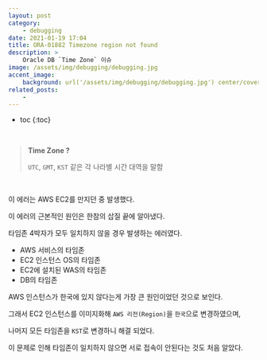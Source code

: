 ```yaml
---
layout: post
category:
    - debugging
date: 2021-01-19 17:04
title: ORA-01882 Timezone region not found
description: >
    Oracle DB `Time Zone` 이슈
image: /assets/img/debugging/debugging.jpg
accent_image:
    background: url('/assets/img/debugging/debugging.jpg') center/cover
related_posts:
    -
---
```


* toc
{:toc}

&nbsp;  

> **Time Zone ?**
> 
> `UTC`, `GMT`, `KST` 같은 각 나라별 시간 대역을 말함

&nbsp;  

이 에러는 AWS EC2를 만지던 중 발생했다.

이 에러의 근본적인 원인은 한참의 삽질 끝에 알아냈다.

타임존 4박자가 모두 일치하지 않을 경우 발생하는 에러였다.

- AWS 서비스의 타임존
- EC2 인스턴스 OS의 타임존
- EC2에 설치된 WAS의 타임존
- DB의 타임존

AWS 인스턴스가 한국에 있지 않다는게 가장 큰 원인이었던 것으로 보인다.

그래서 EC2 인스턴스를 이미지화해 `AWS 리전(Region)`을 `한국`으로 변경하였으며,

나머지 모든 타임존을 `KST`로 변경하니 해결 되었다.

이 문제로 인해 타임존이 일치하지 않으면 서로 접속이 안된다는 것도 처음 알았다.